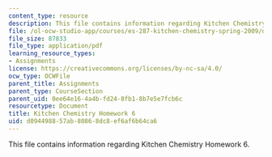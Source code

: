 ```yaml
---
content_type: resource
description: This file contains information regarding Kitchen Chemistry Homework 6.
file: /ol-ocw-studio-app/courses/es-287-kitchen-chemistry-spring-2009/d094498857ab80868dc8ef6af6b64ca6_MITES_287S09_assn06_Week06.pdf
file_size: 87833
file_type: application/pdf
learning_resource_types:
- Assignments
license: https://creativecommons.org/licenses/by-nc-sa/4.0/
ocw_type: OCWFile
parent_title: Assignments
parent_type: CourseSection
parent_uid: 0ee64e16-4a4b-fd24-8fb1-8b7e5e7fcb6c
resourcetype: Document
title: Kitchen Chemistry Homework 6
uid: d0944988-57ab-8086-8dc8-ef6af6b64ca6
---
```

This file contains information regarding Kitchen Chemistry Homework 6.